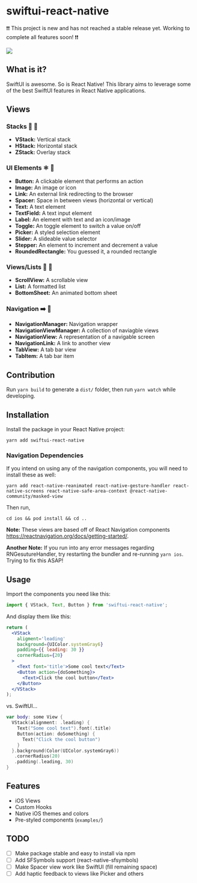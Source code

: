# swiftui-react-native

:exclamation::exclamation: This project is new and has not reached a stable release yet. Working to complete all features soon! :exclamation::exclamation:

<img src="https://github.com/andrew-levy/swiftui-react-native/blob/master/assets/readme.png?raw=true" />

## What is it?

SwiftUI is awesome. So is React Native! This library aims to leverage some of the best SwiftUI features in React Native applications.

## Views

### Stacks :pancakes: :abcd:

- **VStack:** Vertical stack
- **HStack:** Horizontal stack
- **ZStack:** Overlay stack

### UI Elements :atom_symbol: :iphone:

- **Button:** A clickable element that performs an action
- **Image:** An image or icon
- **Link:** An external link redirecting to the browser
- **Spacer:** Space in between views (horizontal or vertical)
- **Text:** A text element
- **TextField:** A text input element
- **Label:** An element with text and an icon/image
- **Toggle:** An toggle element to switch a value on/off
- **Picker:** A styled selection element
- **Slider:** A slideable value selector
- **Stepper:** An element to increment and decrement a value
- **RoundedRectangle:** You guessed it, a rounded rectangle

### Views/Lists :pencil: :scroll:

- **ScrollView:** A scrollable view
- **List:** A formatted list
- **BottomSheet:** An animated bottom sheet

### Navigation :arrow_right: :link:

- **NavigationManager:** Navigation wrapper
- **NavigationViewManager:** A collection of naviagble views
- **NavigationView:** A representation of a navigable screen
- **NavigationLink:** A link to another view
- **TabView:** A tab bar view
- **TabItem:** A tab bar item

## Contribution

Run `yarn build` to generate a `dist/` folder, then run `yarn watch` while developing.

## Installation

Install the package in your React Native project:

```console
yarn add swiftui-react-native
```

### Navigation Dependencies

If you intend on using any of the navigation components, you will need to install these as well:

```console
yarn add react-native-reanimated react-native-gesture-handler react-native-screens react-native-safe-area-context @react-native-community/masked-view
```

Then run,

```console
cd ios && pod install && cd ..
```

**Note:** These views are based off of React Navigation components https://reactnavigation.org/docs/getting-started/.

**Another Note:** If you run into any error messages regarding RNGesutureHandler, try restarting the bundler and re-running `yarn ios`. Trying to fix this ASAP!

## Usage

Import the components you need like this:

```javascript
import { VStack, Text, Button } from 'swiftui-react-native';
```

And display them like this:

```jsx
return (
  <VStack
    aligment='leading'
    background={UIColor.systemGray6}
    padding={{ leading: 30 }}
    cornerRadius={20}
  >
    <Text font='title'>Some cool text</Text>
    <Button action={doSomething}>
      <Text>Click the cool button</Text>
    </Button>
  </VStack>
);
```

vs. SwiftUI...

```swift
var body: some View {
  VStack(alignment: .leading) {
    Text("Some cool text").font(.title)
    Button(action: doSomething) {
      Text("Click the cool button")
    }
  }.background(Color(UIColor.systemGray6))
   .cornerRadius(20)
   .padding(.leading, 30)
}
```

## Features

- iOS Views
- Custom Hooks
- Native iOS themes and colors
- Pre-styled components (`examples/`)

## TODO

- [ ] Make package stable and easy to install via npm
- [ ] Add SFSymbols support (react-native-sfsymbols)
- [ ] Make Spacer view work like SwiftUI (fill remaining space)
- [ ] Add haptic feedback to views like Picker and others
